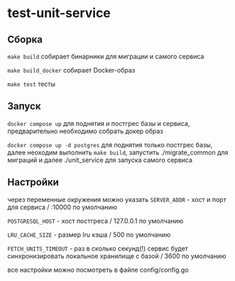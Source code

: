 # test-unit-service
## Сборка
```make build``` собирает бинарники для миграции и самого сервиса

```make build_docker``` собирает Docker-образ

```make test``` тесты

## Запуск
```docker compose up``` для поднятия и постгрес базы и сервиса, предварительно необходимо собрать докер образ

```docker compose up -d postgres``` для поднятия только постгрес базы, далее неоходим выполнить ```make build```, запустить ./migrate_common для миграций и далее ./unit_service для запуска самого сервиса

## Настройки
через переменные окружения можно указать
 ```SERVER_ADDR``` - хост и порт для сервиса / :10000 по умолчанию

 ```POSTGRESQL_HOST``` - хост постгреса / 127.0.0.1 по умолчанию

 ```LRU_CACHE_SIZE``` - размер lru кэша / 500 по умолчанию

 ```FETCH_UNITS_TIMEOUT``` - раз в сколько секунд(!) сервис будет синхронизировать локальное хранилище с базой / 3600 по умолчанию

 все настройки можно посмотреть в файле config/config.go